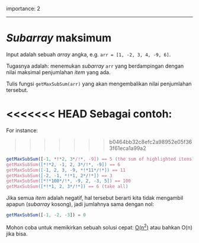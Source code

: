 importance: 2

---

# *Subarray* maksimum

Input adalah sebuah *array* angka, e.g. `arr = [1, -2, 3, 4, -9, 6]`.

Tugasnya adalah: menemukan *subarray* `arr` yang berdampingan dengan nilai maksimal penjumlahan *item* yang ada.

Tulis fungsi `getMaxSubSum(arr)` yang akan mengembalikan nilai penjumlahan tersebut.

<<<<<<< HEAD
Sebagai contoh: 
=======
For instance:
>>>>>>> b0464bb32c8efc2a98952e05f363f61eca1a99a2

```js
getMaxSubSum([-1, *!*2, 3*/!*, -9]) == 5 (the sum of highlighted items)
getMaxSubSum([*!*2, -1, 2, 3*/!*, -9]) == 6
getMaxSubSum([-1, 2, 3, -9, *!*11*/!*]) == 11
getMaxSubSum([-2, -1, *!*1, 2*/!*]) == 3
getMaxSubSum([*!*100*/!*, -9, 2, -3, 5]) == 100
getMaxSubSum([*!*1, 2, 3*/!*]) == 6 (take all)
```

Jika semua *item* adalah negatif, hal tersebut berarti kita tidak mengambil apapun (*subarray* kosong), jadi jumlahnya sama dengan nol:

```js
getMaxSubSum([-1, -2, -3]) = 0
```

Mohon coba untuk memikirkan sebuah solusi cepat: [O(n<sup>2</sup>)](https://en.wikipedia.org/wiki/Big_O_notation) atau bahkan O(n) jika bisa.
